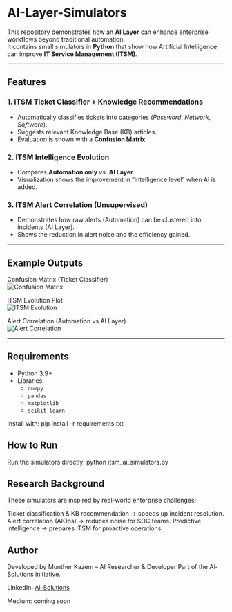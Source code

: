 # AI-Layer-Simulators

This repository demonstrates how an **AI Layer** can enhance enterprise workflows beyond traditional automation.  
It contains small simulators in **Python** that show how Artificial Intelligence can improve **IT Service Management (ITSM)**.

---

## Features

### 1. ITSM Ticket Classifier + Knowledge Recommendations
- Automatically classifies tickets into categories (*Password*, *Network*, *Software*).  
- Suggests relevant Knowledge Base (KB) articles.  
- Evaluation is shown with a **Confusion Matrix**.

### 2. ITSM Intelligence Evolution
- Compares **Automation only** vs. **AI Layer**.  
- Visualization shows the improvement in “intelligence level” when AI is added.  

### 3. ITSM Alert Correlation (Unsupervised)
- Demonstrates how raw alerts (Automation) can be clustered into incidents (AI Layer).  
- Shows the reduction in alert noise and the efficiency gained.  

---

## Example Outputs

Confusion Matrix (Ticket Classifier)  
![Confusion Matrix](examples/confusion_matrix.png)

ITSM Evolution Plot  
![ITSM Evolution](examples/itsm_evolution.png)

Alert Correlation (Automation vs AI Layer)  
![Alert Correlation](examples/alert_correlation.png)

---

## Requirements

- Python 3.9+
- Libraries:
  - `numpy`
  - `pandas`
  - `matplotlib`
  - `scikit-learn`

Install with:
pip install -r requirements.txt

## How to Run
Run the simulators directly:
python itsm_ai_simulators.py

## Research Background
These simulators are inspired by real-world enterprise challenges:

Ticket classification & KB recommendation → speeds up incident resolution.
Alert correlation (AIOps) → reduces noise for SOC teams.
Predictive intelligence → prepares ITSM for proactive operations.

## Author

Developed by Munther Kazem – AI Researcher & Developer
Part of the Ai-Solutions initiative.

LinkedIn: [Ai-Solutions](https://www.linkedin.com/company/ai-solutions-for-artificial-intelligence-research/?viewAsMember=true)

Medium: coming soon
